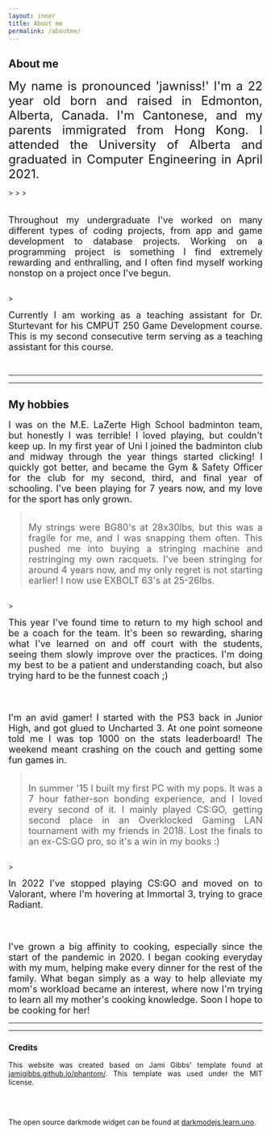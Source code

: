 ```yaml
---
layout: inner
title: About me
permalink: /aboutme/
---
```


<!-- Not sure why the text font is different -->
  <div>
  <!-- h2 I think is header 2 -->
    <h2> About me </h2>
    <!-- Most likely p for paragraph -->
    <p align=justify> <font size="5"> My name is pronounced 'jawniss!' I'm a 22 year old born and raised in Edmonton, Alberta, Canada. I'm Cantonese, and my parents immigrated from Hong Kong. I attended the University of Alberta and graduated in Computer Engineering in April 2021. </font></p>
  </div>
>
>
> <div align=justify> <p> <font size="4"> <br> Throughout my undergraduate I've worked on many different types of coding projects, from app and game development to database projects. Working on a programming project is something I find extremely rewarding and enthralling, and I often find myself working nonstop on a project once I've begun. </font> </p></div>
<br>
> <div align=justify> <p> <font size="4"> Currently I am working as a teaching assistant for Dr. Sturtevant for his CMPUT 250 Game Development course. This is my second consecutive term serving as a teaching assistant for this course. </font> </p> </div>
<br>


---
---


## My hobbies

<div align=justify> <p> <font size="4"> I was on the M.E. LaZerte High School badminton team, but honestly I was terrible! I loved playing, but couldn't keep up. In my first year of Uni I joined the badminton club and midway through the year things started clicking! I quickly got better, and became the Gym & Safety Officer for the club for my second, third, and final year of schooling. I've been playing for 7 years now, and my love for the sport has only grown. </font></p></div>

> <div align=justify> <p> <font size="4"> <br> My strings were BG80's at 28x30lbs, but this was a fragile for me, and I was snapping them often. This pushed me into buying a stringing machine and restringing my own racquets. I've been stringing for around 4 years now, and my only regret is not starting earlier! I now use EXBOLT 63's at 25-26lbs. </font> </p></div> 
<br>
> <div align=justify> <p> <font size="4"> This year I've found time to return to my high school and be a coach for the team. It's been so rewarding, sharing what I've learned on and off court with the students, seeing them slowly improve over the practices. I'm doing my best to be a patient and understanding coach, but also trying hard to be the funnest coach ;) </font></p> </div>

<br>
<br>

<div align=justify> <p> <font size="4"> I'm an avid gamer! I started with the PS3 back in Junior High, and got glued to Uncharted 3. At one point someone told me I was top 1000 on the stats leaderboard! The weekend meant crashing on the couch and getting some fun games in. </font> </p> </div> 

> <div align=justify> <p> <font size="4"> <br> In summer '15 I built my first PC with my pops. It was a 7 hour father-son bonding experience, and I loved every second of it. I mainly played CS:GO, getting second place in an Overklocked Gaming LAN tournament with my friends in 2018. Lost the finals to an ex-CS:GO pro, so it's a win in my books :) </font> </p> </div>
<br>
> <div align=justify> <p> <font size="4"> In 2022 I've stopped playing CS:GO and moved on to Valorant, where I'm hovering at Immortal 3, trying to grace Radiant. </font> </p> </div> 

<br>
<br>

<div align=justify> <p> <font size="4"> I've grown a big affinity to cooking, especially since the start of the pandemic in 2020. I began cooking everyday with my mum, helping make every dinner for the rest of the family. What began simply as a way to help alleviate my mom's workload became an interest, where now I'm trying to learn all my mother's cooking knowledge. Soon I hope to be cooking for her! </font></p></div>

---
---

### Credits

<div align=justify> <p> This website was created based on Jami Gibbs' template found at <a href="http://jamigibbs.github.io/phantom/">jamigibbs.github.io/phantom/</a>. This template was used under the MIT license. </p>

<br>
<br>

<p> The open source darkmode widget can be found at <a href="https://darkmodejs.learn.uno">darkmodejs.learn.uno</a>.</p>
</div> 